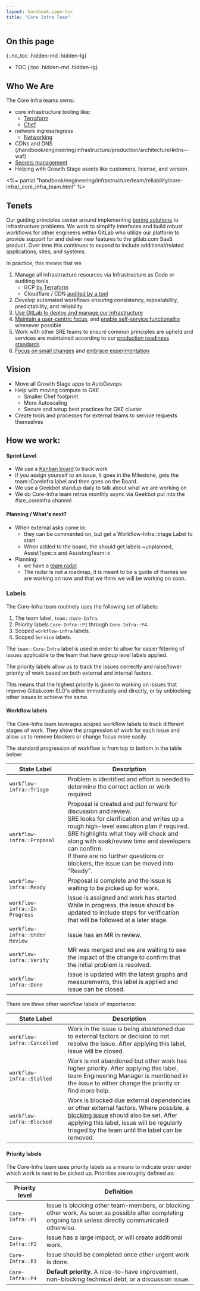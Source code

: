 ```yaml
---
layout: handbook-page-toc
title: "Core Infra Team"
---
```


## On this page
{:.no_toc .hidden-md .hidden-lg}

- TOC
{:toc .hidden-md .hidden-lg}

## Who We Are

The Core Infra teams owns:
* core infrastructure tooling like:
  * [Terraform](https://gitlab.com/gitlab-com/gitlab-com-infrastructure)
  * [Chef](/handbook/engineering/infrastructure/production/architecture/#chef-architecture)
* network ingress/egress
  * [Networking](/handbook/engineering/infrastructure/production/architecture/#internal-networking-scheme)
* CDNs and DNS (/handbook/engineering/infrastructure/production/architecture/#dns--waf)
* [Secrets management](/handbook/engineering/infrastructure/production/architecture/#secrets-management) 
* Helping with Growth Stage assets like customers, license, and version.

<%= partial "handbook/engineering/infrastructure/team/reliability/core-infra/_core_infra_team.html" %>

## Tenets
Our guiding principles center around implementing [boring solutions](https://about.gitlab.com/handbook/values/#boring-solutions) to infrastructure problems. We work to simplify interfaces and build robust workflows for other engineers within GitLab who utilize our platform to provide support for and deliver new features to the gitlab.com SaaS product. Over time this continues to expand to include additional/related applications, sites, and systems.

In practice, this means that we 
1. Manage all infrastructure resources via Infrastructure as Code or auditing tools
    * GCP [by Terraform](https://ops.gitlab.net/gitlab-com/gitlab-com-infrastructure)
    * Cloudflare / CDN [audited by a tool](https://ops.gitlab.net/gitlab-com/gl-infra/cloudflare-audit-log)
1. Develop automated workflows ensuring consistency, repeatability, predictability, and reliability
1. [Use GitLab to deploy and manage our infrastructure](https://about.gitlab.com/handbook/values/#dogfooding)
1. [Maintain a user-centric focus](https://about.gitlab.com/handbook/values/#customer-results), and [enable self-service functionality](https://about.gitlab.com/handbook/values/#self-service-and-self-learning) whenever possible
1. Work with other SRE teams to ensure common principles are upheld and services are maintained according to our [production readiness standards](https://gitlab.com/gitlab-com/gl-infra/readiness)
1. [Focus on small changes](https://about.gitlab.com/handbook/values/#iteration) and [embrace experimentation](https://about.gitlab.com/handbook/values/#accepting-uncertainty)


## Vision
* Move all Growth Stage apps to AutoDevops
* Help with moving compute to GKE
  * Smaller Chef footprint
  * More Autoscaling 
  * Secure and setup best practices for GKE cluster
* Create tools and processes for external teams to service requests themselves


## How we work:

#### Sprint Level
* We use a [Kanban board](https://gitlab.com/groups/gitlab-com/gl-infra/-/boards/1688496?milestone_title=%23started&label_name[]=team%3A%3ACore-Infra) to track work
* If you assign yourself to an issue, it goes in the Milestone, gets the team::CoreInfra label and then goes on the Board.
* We use a Geekbot standup daily to talk about what we are working on
* We do Core-Infra team retros monthly async via Geekbot put into the #sre_coreinfra channel

#### Planning / What's next?
* When external asks come in:
  * they can be commented on, but get a Workflow-Infra::triage Label to start
  * When added to the board, the should get labels ~unplanned, AssistType::x and AssistingTeam::x
* Planning: 
  * we have a [team radar](https://docs.google.com/drawings/d/1ohzs3lFCEGTDTg-cO0HNKvVHz1MCSIT54yAj4rr8gMc/edit).
  * The radar is not a roadmap, it is meant to be a guide of themes we are working on now and that we think we will be working on soon.

### Labels

The Core-Infra team routinely uses the following set of labels:

1. The team label, `team::Core-Infra`.
1. Priority labels  `Core-Infra::P1` through `Core-Infra::P4`.
1. Scoped `workflow-infra` labels.
1. Scoped `Service` labels.

The `team::Core-Infra` label is used in order to allow for easier filtering of
issues applicable to the team that have group level labels applied.

<a name="priority-labels">The priority labels</a> allow us to track the issues correctly and raise/lower priority of work based on both external and internal factors.

This means that the highest priority is given to working on issues that improve
Gitlab.com SLO's either immediately and directly, or by unblocking other issues
to achieve the same.

#### Workflow labels

The Core-Infra team leverages scoped workflow labels to track different stages of work.
They show the progression of work for each issue and allow us to remove blockers or change
focus more easily.

The standard progression of workflow is from top to bottom in the table below:

| State Label | Description |
| ----------- | ----------- |
| `workflow-infra::Triage` | Problem is identified and effort is needed to determine the correct action or work required. |
| `workflow-infra::Proposal` | Proposal is created and put forward for discussion and review. <br/>SRE looks for clarification and writes up a rough high-level execution plan if required. SRE highlights what they will check and along with soak/review time and developers can confirm. <br/>If there are no further questions or blockers, the issue can be moved into "Ready". |
| `workflow-infra::Ready` | Proposal is complete and the issue is waiting to be picked up for work. |
| `workflow-infra::In Progress` | Issue is assigned and work has started. <br/>While in progress, the issue should be updated to include steps for verification that will be followed at a later stage.|
| `workflow-infra::Under Review` | Issue has an MR in review. |
| `workflow-infra::Verify` | MR was merged and we are waiting to see the impact of the change to confirm that the initial problem is resolved. |
| `workflow-infra::Done` | Issue is updated with the latest graphs and measurements, this label is applied and issue can be closed. |

There are three other workflow labels of importance:

| State Label | Description |
| ----------- | ----------- |
| `workflow-infra::Cancelled` | Work in the issue is being abandoned due to external factors or decision to not resolve the issue. After applying this label, issue will be closed. |
| `workflow-infra::Stalled` | Work is not abandoned but other work has higher priority. After applying this label, team Engineering Manager is mentioned in the issue to either change the priority or find more help. |
| `workflow-infra::Blocked` | Work is blocked due external dependencies or other external factors. Where possible, a [blocking issue](https://docs.gitlab.com/ee/user/project/issues/related_issues.html) should also be set. After applying this label, issue will be regularly triaged by the team until the label can be removed. |


#### Priority labels

The Core-Infra team uses priority labels as a means to indicate order under which work is next to be picked up. Priorities are roughly defined as:

| Priority level  | Definition |
| --------------- | ---------- |
| `Core-Infra::P1` | Issue is blocking other team-members, or blocking other work.  As soon as possible after completing ongoing task unless directly communicated otherwise. |
| `Core-Infra::P2` | Issue has a large impact, or will create additional work. |
| `Core-Infra::P3` | Issue should be completed once other urgent work is done. |
| `Core-Infra::P4` | **Default priority**. A nice-to-have improvement, non-blocking technical debt, or a discussion issue. |


